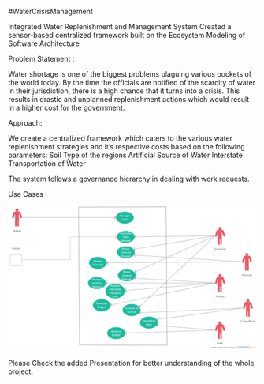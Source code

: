 #WaterCrisisManagement

Integrated Water Replenishment and Management System Created a sensor-based centralized framework 
built on the Ecosystem Modeling of Software Architecture 


Problem Statement :

Water shortage is one of the biggest problems plaguing various pockets of the world today. 
By the time the officials are notified of the scarcity of water in their jurisdiction, there is a high chance that 
it turns into a crisis.
This results in drastic and unplanned replenishment actions which would result in a higher cost for the government.

Approach:

We create a centralized framework which caters to the various water replenishment strategies and it’s respective costs based on the following parameters:
  Soil Type of the regions
  Artificial Source of Water
  Interstate Transportation of Water

The system follows a governance hierarchy in dealing with work requests.

Use Cases :

![Picture](https://github.com/Niravra/watercrisismanagement/blob/master/Assets/UseCase-WaterManagement.png)

Please Check the added Presentation for better understanding of the whole project.
